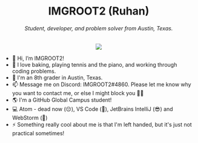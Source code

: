 <div align="center">
  <h1>IMGROOT2 (Ruhan)</h1>
  <h6>Student, developer, and problem solver from Austin, Texas.</h6>
  <img src="https://github-readme-stats.vercel.app/api?username=IMGROOT2&hide=stars&count_private=true&show_icons=true&theme=algolia">
</div>

- 👋 Hi, I’m IMGROOT2!
- 👀 I love baking, playing tennis and the piano, and working through coding problems.
- 🌱 I'm an 8th grader in Austin, Texas.
- 📫 Message me on Discord: IMGROOT2#4860. Please let me know why you want to contact me, or else I might block you 🤷‍♂️
- 🌎 I'm a GitHub Global Campus student!
- 💻 Atom - dead now (😔), VS Code (🤨), JetBrains IntelliJ (😎) and WebStorm (🤩)
- ⚡ Something really cool about me is that I'm left handed, but it's just not practical sometimes!

<!---
IMGROOT2/IMGROOT2 is a ✨ special ✨ repository because its `README.md` (this file) appears on your GitHub profile.
You can click the Preview link to take a look at your changes.
--->
